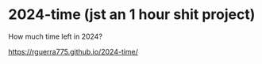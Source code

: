 # 2024-time (jst an 1 hour shit project)
How much time left in 2024?

https://rguerra775.github.io/2024-time/
